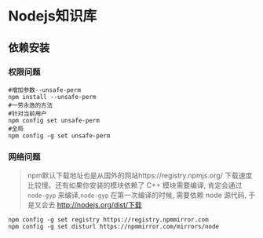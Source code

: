 # Nodejs知识库

## 依赖安装

### 权限问题

```shell
#增加参数--unsafe-perm
npm install --unsafe-perm
#一劳永逸的方法
#针对当前用户
npm config set unsafe-perm
#全局
npm config -g set unsafe-perm
```

### 网络问题

> npm默认下载地址也是从国外的网站https://registry.npmjs.org/ 下载速度比较慢。还有如果你安装的模块依赖了 C++ 模块需要编译, 肯定会通过 `node-gyp` 来编译,`node-gyp` 在第一次编译的时候, 需要依赖 node 源代码, 于是又会去 http://nodejs.org/dist/下载

```shell
npm config -g set registry https://registry.npmmirror.com
npm config -g set disturl https://npmmirror.com/mirrors/node
```

